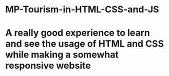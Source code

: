 # MP-Tourism-in-HTML-CSS-and-JS

# A really good experience to learn and see the usage of HTML and CSS while making a somewhat responsive website
